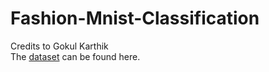# Fashion-Mnist-Classification
Credits to Gokul Karthik <br/>
The [dataset](https://www.kaggle.com/datasets/zalando-research/fashionmnist) can be found here.
